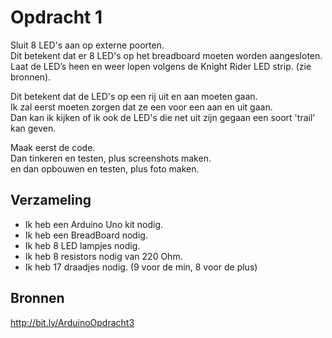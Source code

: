 # Opdracht 1
Sluit 8 LED's aan op externe poorten.  
Dit betekent dat er 8 LED's op het breadboard moeten worden aangesloten.  
Laat de LED’s heen en weer lopen volgens de Knight Rider LED strip. (zie bronnen).

Dit betekent dat de LED's op een rij uit en aan moeten gaan.  
Ik zal eerst moeten zorgen dat ze een voor een aan en uit gaan.  
Dan kan ik kijken of ik ook de LED's die net uit zijn gegaan een soort 'trail' kan geven.  

Maak eerst de code.  
Dan tinkeren en testen, plus screenshots maken.  
en dan opbouwen en testen, plus foto maken.
## Verzameling
- Ik heb een Arduino Uno kit nodig.
- Ik heb een BreadBoard nodig.
- Ik heb 8 LED lampjes nodig.
- Ik heb 8 resistors nodig van 220 Ohm.
- Ik heb 17 draadjes nodig. (9 voor de min, 8 voor de plus)

## Bronnen
http://bit.ly/ArduinoOpdracht3  